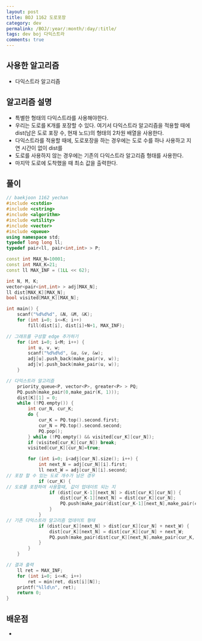 ```yaml
---
layout: post
title: BOJ 1162 도로포장
category: dev
permalink: /BOJ/:year/:month/:day/:title/
tags: dev boj 다익스트라
comments: true
---
```

## 사용한 알고리즘
- 다익스트라 알고리즘

## 알고리즘 설명
- 특별한 형태의 다익스트라를 사용해야한다.
- 우리는 도로를 K개를 포장할 수 있다. 여기서 다익스트라 알고리즘을 적용할 때에 dist(남은 도로 포장 수, 현재 노드)의 형태의 2차원 배열을 사용한다.
- 다익스트라를 적용할 때에, 도로포장을 하는 경우에는 도로 수를 하나 사용하고 지연 시간이 없이 dist를
- 도로를 사용하지 않는 경우에는 기존의 다익스트라 알고리즘 형태를 사용한다.
- 마지막 도로에 도착했을 때 최소 값을 출력한다.

## 풀이
```c++
// baekjoon 1162 yechan
#include <cstdio>
#include <cstring>
#include <algorithm>
#include <utility>
#include <vector>
#include <queue>
using namespace std;
typedef long long ll;
typedef pair<ll, pair<int,int> > P;

const int MAX_N=10001;
const int MAX_K=21;
const ll MAX_INF = (1LL << 62);

int N, M, K;
vector<pair<int,int> > adj[MAX_N];
ll dist[MAX_K][MAX_N];
bool visited[MAX_K][MAX_N];

int main() {
	scanf("%d%d%d", &N, &M, &K);
	for (int i=0; i<=K; i++)
		fill(dist[i], dist[i]+N+1, MAX_INF);

// 그래프를 구성할 edge 추가하기
	for (int i=0; i<M; i++) {
		int u, v, w;
		scanf("%d%d%d", &u, &v, &w);
		adj[u].push_back(make_pair(v, w));
		adj[v].push_back(make_pair(u, w));
	}

// 다익스트라 알고리즘
	priority_queue<P, vector<P>, greater<P> > PQ;
	PQ.push(make_pair(0,make_pair(K, 1)));
	dist[K][1] = 0;
	while (!PQ.empty()) {
		int cur_N, cur_K;
		do {
			cur_K = PQ.top().second.first;
			cur_N = PQ.top().second.second;
			PQ.pop();
		} while (!PQ.empty() && visited[cur_K][cur_N]);
		if (visited[cur_K][cur_N]) break;
		visited[cur_K][cur_N]=true;

		for (int i=0; i<adj[cur_N].size(); i++) {
			int next_N = adj[cur_N][i].first;
			ll next_W = adj[cur_N][i].second;
// 포장 할 수 있는 도로 개수가 남은 경우
			if (cur_K) {
// 도로를 포장하여 사용할때, 값이 업데이트 되는 지
				if (dist[cur_K-1][next_N] > dist[cur_K][cur_N]) {
					dist[cur_K-1][next_N] = dist[cur_K][cur_N];
					PQ.push(make_pair(dist[cur_K-1][next_N],make_pair(cur_K-1, next_N)));
				}
			}
// 기존 다익스트라 알고리즘 업데이트 형태
			if (dist[cur_K][next_N] > dist[cur_K][cur_N] + next_W) {
				dist[cur_K][next_N] = dist[cur_K][cur_N] + next_W;
				PQ.push(make_pair(dist[cur_K][next_N],make_pair(cur_K, next_N)));
			}
		}
	}

// 결과 출력
	ll ret = MAX_INF;
	for (int i=0; i<=K; i++)
		ret = min(ret, dist[i][N]);
	printf("%lld\n", ret);
	return 0;
}
```

## 배운점
-
